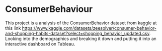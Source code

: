 # ConsumerBehaviour

This project is a analysis of the ConsumerBehavior dataset from kaggle at this link https://www.kaggle.com/datasets/zeesolver/consumer-behavior-and-shopping-habits-dataset?select=shopping_behavior_updated.csv. Looking into the demographics and breaking it down and putting it into an interactive dashboard on Tableau. 
